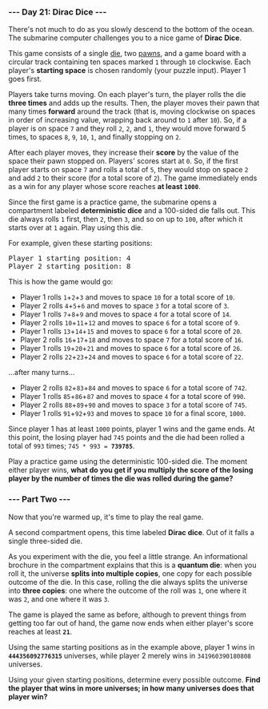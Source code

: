 ### --- Day 21: Dirac Dice ---

There's not much to do as you slowly descend to the bottom of the ocean. The submarine computer
challenges you to a nice game of <b>Dirac Dice</b>.

This game consists of a single [die](https://en.wikipedia.org/wiki/Dice), two
[pawns](https://en.wikipedia.org/wiki/Glossary_of_board_games#piece), and a game board with a
circular track containing ten spaces marked <code>1</code> through <code>10</code> clockwise. Each
player's <b>starting space</b> is chosen randomly (your puzzle input). Player 1 goes first.

Players take turns moving. On each player's turn, the player rolls the die <b>three times</b> and
adds up the results. Then, the player moves their pawn that many times <b>forward</b> around the
track (that is, moving clockwise on spaces in order of increasing value, wrapping back around to
<code>1</code> after <code>10</code>). So, if a player is on space <code>7</code> and they roll
<code>2</code>, <code>2</code>, and <code>1</code>, they would move forward 5 times, to spaces
<code>8</code>, <code>9</code>, <code>10</code>, <code>1</code>, and finally stopping on
<code>2</code>.

After each player moves, they increase their <b>score</b> by the value of the space their pawn
stopped on. Players' scores start at <code>0</code>. So, if the first player starts on space
<code>7</code> and rolls a total of <code>5</code>, they would stop on space <code>2</code> and add
<code>2</code> to their score (for a total score of <code>2</code>). The game immediately ends as a
win for any player whose score reaches <b>at least <code>1000</code></b>.

Since the first game is a practice game, the submarine opens a compartment labeled <b>deterministic
dice</b> and a 100-sided die falls out. This die always rolls <code>1</code> first, then
<code>2</code>, then <code>3</code>, and so on up to <code>100</code>, after which it starts over at
<code>1</code> again. Play using this die.

For example, given these starting positions:

<pre>
Player 1 starting position: 4
Player 2 starting position: 8
</pre>

This is how the game would go:

- Player 1 rolls <code>1</code>+<code>2</code>+<code>3</code> and moves to space <code>10</code> for
  a total score of <code>10</code>.
- Player 2 rolls <code>4</code>+<code>5</code>+<code>6</code> and moves to space <code>3</code> for
  a total score of <code>3</code>.
- Player 1 rolls <code>7</code>+<code>8</code>+<code>9</code> and moves to space <code>4</code> for
  a total score of <code>14</code>.
- Player 2 rolls <code>10</code>+<code>11</code>+<code>12</code> and moves to space <code>6</code>
  for a total score of <code>9</code>.
- Player 1 rolls <code>13</code>+<code>14</code>+<code>15</code> and moves to space <code>6</code>
  for a total score of <code>20</code>.
- Player 2 rolls <code>16</code>+<code>17</code>+<code>18</code> and moves to space <code>7</code>
  for a total score of <code>16</code>.
- Player 1 rolls <code>19</code>+<code>20</code>+<code>21</code> and moves to space <code>6</code>
  for a total score of <code>26</code>.
- Player 2 rolls <code>22</code>+<code>23</code>+<code>24</code> and moves to space <code>6</code>
  for a total score of <code>22</code>.

...after many turns...

- Player 2 rolls <code>82</code>+<code>83</code>+<code>84</code> and moves to space <code>6</code>
  for a total score of <code>742</code>.
- Player 1 rolls <code>85</code>+<code>86</code>+<code>87</code> and moves to space <code>4</code>
  for a total score of <code>990</code>.
- Player 2 rolls <code>88</code>+<code>89</code>+<code>90</code> and moves to space <code>3</code>
  for a total score of <code>745</code>.
- Player 1 rolls <code>91</code>+<code>92</code>+<code>93</code> and moves to space <code>10</code>
  for a final score, <code>1000</code>.

Since player 1 has at least <code>1000</code> points, player 1 wins and the game ends. At this
point, the losing player had <code>745</code> points and the die had been rolled a total of
<code>993</code> times; <code>745 * 993 = <b>739785</b></code>.

Play a practice game using the deterministic 100-sided die. The moment either player wins, <b>what
do you get if you multiply the score of the losing player by the number of times the die was rolled
during the game?</b>

### --- Part Two ---

Now that you're warmed up, it's time to play the real game.

A second compartment opens, this time labeled <b>Dirac dice</b>. Out of it falls a single
three-sided die.

As you experiment with the die, you feel a little strange. An informational brochure in the
compartment explains that this is a <b>quantum die</b>: when you roll it, the universe <b>splits
into multiple copies</b>, one copy for each possible outcome of the die. In this case, rolling the
die always splits the universe into <b>three copies</b>: one where the outcome of the roll was
<code>1</code>, one where it was <code>2</code>, and one where it was <code>3</code>.

The game is played the same as before, although to prevent things from getting too far out of hand,
the game now ends when either player's score reaches at least <code><b>21</b></code>.

Using the same starting positions as in the example above, player 1 wins in
<code><b>444356092776315</b></code> universes, while player 2 merely wins in
<code>341960390180808</code> universes.

Using your given starting positions, determine every possible outcome. <b>Find the player that wins
in more universes; in how many universes does that player win?</b>